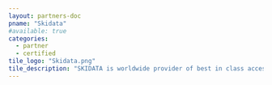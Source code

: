 ```yaml
---
layout: partners-doc
pname: "Skidata"
#available: true
categories: 
  - partner
  - certified
tile_logo: "Skidata.png"
tile_description: "SKIDATA is worldwide provider of best in class access control, loyalty, parking solutions, and technology services"
---
```


